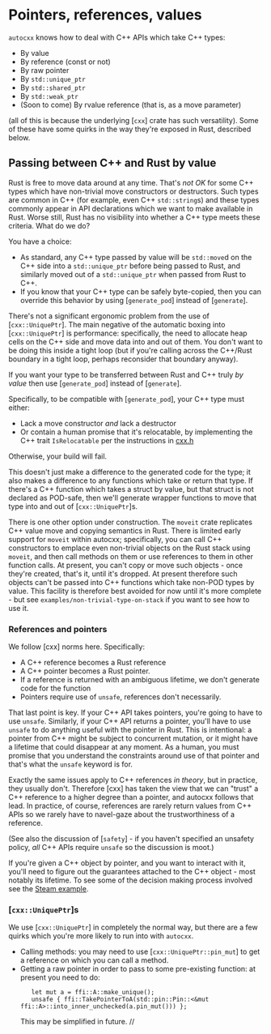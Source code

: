 # Pointers, references, values

`autocxx` knows how to deal with C++ APIs which take C++ types:
* By value
* By reference (const or not)
* By raw pointer
* By `std::unique_ptr`
* By `std::shared_ptr`
* By `std::weak_ptr`
* (Soon to come) By rvalue reference (that is, as a move parameter)

(all of this is because the underlying [`cxx`] crate has such versatility).
Some of these have some quirks in the way they're exposed in Rust, described below.

## Passing between C++ and Rust by value

Rust is free to move data around at any time. That's _not OK_ for some C++ types
which have non-trivial move constructors or destructors. Such types are common
in C++ (for example, even C++ `std::string`s) and these types commonly appear
in API declarations which we want to make available in Rust. Worse still, Rust
has no visibility into whether a C++ type meets these criteria. What do we do?

You have a choice:

* As standard, any C++ type passed by value will be `std::move`d on the C++ side
  into a `std::unique_ptr` before being passed to Rust, and similarly moved out
  of a `std::unique_ptr` when passed from Rust to C++.
* If you know that your C++ type can be safely byte-copied, then you can
  override this behavior by using [`generate_pod`] instead of [`generate`].

There's not a significant ergonomic problem from the use of [`cxx::UniquePtr`].
The main negative of the automatic boxing into [`cxx::UniquePtr`] is performance:
specifically, the need to
allocate heap cells on the C++ side and move data into and out of them.
You don't want to be doing this inside a tight loop (but if you're calling
across the C++/Rust boundary in a tight loop, perhaps reconsider that boundary
anyway).

If you want your type to be transferred between Rust and C++ truly _by value_
then use [`generate_pod`] instead of [`generate`].

Specifically, to be compatible with [`generate_pod`], your C++ type must either:
* Lack a move constructor _and_ lack a destructor
* Or contain a human promise that it's relocatable, by implementing
  the C++ trait `IsRelocatable` per the instructions in
  [cxx.h](https://github.com/dtolnay/cxx/blob/master/include/cxx.h)

Otherwise, your build will fail.

This doesn't just make a difference to the generated code for the type;
it also makes a difference to any functions which take or return that type.
If there's a C++ function which takes a struct by value, but that struct
is not declared as POD-safe, then we'll generate wrapper functions to move
that type into and out of [`cxx::UniquePtr`]s.

There is one other option under construction. The `moveit` crate replicates
C++ value move and copying semantics in Rust. There is limited early support
for `moveit` within autocxx; specifically, you can call C++ constructors
to emplace even non-trivial objects on the Rust stack using `moveit`, and
then call methods on them or use references to them in other function calls.
At present, you can't copy or move such objects - once they're created,
that's it, until it's dropped. At present therefore such objects can't be
passed into C++ functions which take non-POD types by value. This facility
is therefore best avoided for now until it's more complete - but see
`examples/non-trivial-type-on-stack` if you want to see how to use it.

### References and pointers

We follow [cxx] norms here. Specifically:

* A C++ reference becomes a Rust reference
* A C++ pointer becomes a Rust pointer.
* If a reference is returned with an ambiguous lifetime, we don't generate
  code for the function
* Pointers require use of `unsafe`, references don't necessarily.

That last point is key. If your C++ API takes pointers, you're going
to have to use `unsafe`. Similarly, if your C++ API returns a pointer,
you'll have to use `unsafe` to do anything useful with the pointer in Rust.
This is intentional: a pointer from C++ might be subject to concurrent
mutation, or it might have a lifetime that could disappear at any moment.
As a human, you must promise that you understand the constraints around
use of that pointer and that's what the `unsafe` keyword is for.

Exactly the same issues apply to C++ references _in theory_, but in practice,
they usually don't. Therefore [cxx] has taken the view that we can "trust"
a C++ reference to a higher degree than a pointer, and autocxx follows that
lead. In practice, of course, references are rarely return values from C++
APIs so we rarely have to navel-gaze about the trustworthiness of a
reference.

(See also the discussion of [`safety`] - if you haven't specified
an unsafety policy, _all_ C++ APIs require `unsafe` so the discussion is moot.)

If you're given a C++ object by pointer, and you want to interact with it,
you'll need to figure out the guarantees attached to the C++ object - most
notably its lifetime. To see some of the decision making process involved
see the [Steam example](https://github.com/google/autocxx/tree/main/examples/steam-mini/src/main.rs).

### [`cxx::UniquePtr`]s

We use [`cxx::UniquePtr`] in completely the normal way, but there are a few
quirks which you're more likely to run into with `autocxx`.

* Calling methods: you may need to use [`cxx::UniquePtr::pin_mut`] to get
  a reference on which you can call a method.
* Getting a raw pointer in order to pass to some pre-existing function:
  at present you need to do:
  ```rust,ignore
     let mut a = ffi::A::make_unique();
     unsafe { ffi::TakePointerToA(std::pin::Pin::<&mut ffi::A>::into_inner_unchecked(a.pin_mut())) };
  ```
  This may be simplified in future.
// 

